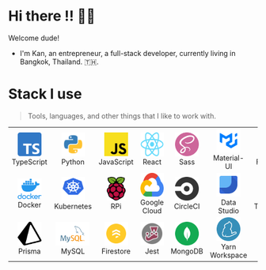 # Hi there !! 👋🏻

Welcome dude!

- I'm Kan, an entrepreneur, a full-stack developer, currently living in Bangkok, Thailand. 🇹🇭.

# Stack I use
> Tools, languages, and other things that I like to work with.

<table>
  <tr>
    <td align="center" width="96">
      <a href="#">
        <img src="./img/typescript.png" width="48" height="48" alt="TypeScript" />
      </a>
      <br>TypeScript
    </td>
    <td align="center" width="96">
      <a href="#">
        <img src="./img/python.png" width="48" height="48" alt="Python" />
      </a>
      <br>Python
    </td>
    <td align="center" width="96">
      <a href="#">
        <img src="./img/js.png" width="48" height="48" alt="JavaScript" />
      </a>
      <br>JavaScript
    </td>
    <td align="center" width="96">
      <a href="#" >
        <img src="./img/react.png" width="auto" height="48" alt="React" />
      </a>
      <br>React
    </td>
    <td align="center" width="96">
      <a href="#">
        <img src="./img/sass.png" width="48" height="48" alt="Sass" />
      </a>
      <br>Sass
    </td>
    <td align="center" width="96">
      <a href="#">
        <img src="./img/mui.png" width="48" height="48" alt="MUI" />
      </a>
      <br>Material-UI
    </td>
    <td align="center" width="96">
      <a href="#" >
        <img src="./img/firebase.png" width="auto" height="48" alt="Firebase" />
      </a>
      <br>Firebase
    </td>
  </tr>
  <tr>
    <td align="center" width="96"> 
      <a href="#" >
        <img src="./img/docker.webp" width="48" height="auto" alt="Docker" />
      </a>
      <br>Docker
    </td>
    <td align="center" width="96">
      <a href="#" >
        <img src="https://raw.githubusercontent.com/cncf/artwork/master/projects/kubernetes/icon/color/kubernetes-icon-color.svg" width="48" height="48" alt="Kubernetes" />
      </a>
      <br>Kubernetes
    </td>
    <td align="center"  width="96">
      <a href="#">
        <img src="./img/rpi.png" width="auto" height="48" alt="RPi" />
      </a>
      <br>RPi
    </td>
    <td align="center"  width="96">
      <a href="#">
        <img src="./img/gcp.png" width="auto" height="48" alt="Google Cloud" />
      </a>
      <br>Google Cloud
    </td>
    <td align="center"  width="96">
      <a href="#">
        <img src="./img/circleci.png" width="48" height="48" alt="CircleCI" />
      </a>
      <br>CircleCI
    </td>
    <td align="center" width="96">
      <a href="#" >
        <img src="./img/data_studio.png" width="48" height="48" alt="DS" />
      </a>
      <br>Data Studio
    </td>
    <td align="center" width="96">
      <a href="#" >
        <img src="./img/terraform-logo.webp" width="48" height="48" alt="Terraform" />
      </a>
      <br>Terraform
    </td>
  </tr>
  <tr>
    <td align="center" width="96">
      <a href="#" >
        <img src="./img/prisma.png" width="48" height="48" alt="Prisma" />
      </a>
      <br>Prisma
    </td>
    <td align="center" width="96">
      <a href="#" >
        <img src="./img/mysql.png" width="auto" height="48" alt="MySQL" />
      </a>
      <br>MySQL
    </td>
    <td align="center" width="96">
      <a href="#" >
        <img src="./img/firestore.png" width="48" height="48" alt="Firestore" />
      </a>
      <br>Firestore
    </td>
    <td align="center" width="96">
      <a href="#" >
        <img src="./img/jest.png" width="48" height="48" alt="Jest" />
      </a>
      <br>Jest
    </td>
    <td align="center" width="96">
      <a href="#" >
        <img src="./img/mongodb.png" width="48" height="48" alt="MongoDB" />
      </a>
      <br>MongoDB
    </td>
    <td align="center" width="96">
      <a href="#" >
        <img src="./img/yarn.png" width="48" height="48" alt="Yarn" />
      </a>
      <br>Yarn Workspace
    </td>
    <td align="center" width="96">
      <a href="#" >
        <img src="./img/next.png" width="48" height="48" alt="Expo" />
      </a>
      <br>NextJS
    </td>
  </tr>
</table>

<!-- ## Open source projects I can share

## Thonglor, Bangkok Vibe

## You can find me more on, -->

